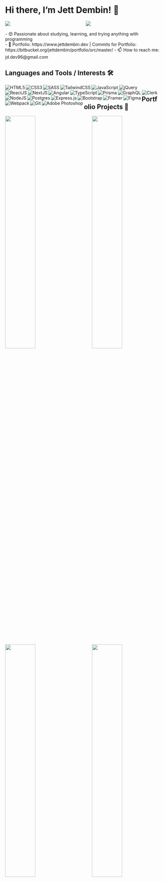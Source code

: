 # Hi there, I’m Jett Dembin! 👋


<div style="display: flex; justify-content: space-between;">
    <div style="width: 48%;">
        <img align="left" src="https://github-readme-stats.vercel.app/api?username=jettdembin&theme=radical&show_icons=true&border_color=29D9FF"/>
    </div>
    <div style="width: 48%;">
        <img src="https://github-readme-stats.vercel.app/api/top-langs/?username=jettdembin&layout=compact&theme=radical&border_color=29D9FF"/>
    </div>
</div>
<br clear="all">
<div style="clear: both;">
    - 😍 Passionate about studying, learning, and trying anything with programming
</div>
- 🙌 Portfolio: https://www.jettdembin.dev | Commits for Portfolio: https://bitbucket.org/jettdembin/portfolio/src/master/
- 📫 How to reach me: jd.dev96@gmail.com


 ## Languages and Tools / Interests 🛠 
<img align="left" alt="HTML5" src="https://img.shields.io/badge/html5-%23E34F26.svg?style=for-the-badge&logo=html5&logoColor=white"/>
<img align="left" alt="CSS3" src="https://img.shields.io/badge/css3-%231572B6.svg?style=for-the-badge&logo=css3&logoColor=white"/>
<img align="left" alt="SASS" src="https://img.shields.io/badge/sass-%231572B6.svg?style=for-the-badge&logo=sass&logoColor=%CC6699"/>
<img align="left" alt="TailwindCSS" src="https://img.shields.io/badge/tailwindcss-%231572B6.svg?style=for-the-badge&logo=tailwindcss&logoColor=%06B6D4"/>
<img align="left"  alt="JavaScript" src="https://img.shields.io/badge/javascript-%23323330.svg?style=for-the-badge&logo=javascript&logoColor=%23F7DF1E"/>
<img align="left" alt="jQuery" src="https://img.shields.io/badge/jquery-%230769AD.svg?style=for-the-badge&logo=jquery&logoColor=white"/>
<img align="left"  alt="ReactJS" src="https://img.shields.io/badge/react-%2320232a.svg?style=for-the-badge&logo=react&logoColor=%2361DAFB"/>
<img align="left"  alt="NextJS" src="https://img.shields.io/badge/nextjs-%2320232a.svg?style=for-the-badge&logo=next.js&logoColor=white"/>
<img align="left" alt="Angular" src="https://img.shields.io/badge/angular-%23DD0031.svg?style=for-the-badge&logo=prisma&logoColor=white"/>
<img align="left" alt="TypeScript" src="https://img.shields.io/badge/typescript-%23007ACC.svg?style=for-the-badge&logo=typescript&logoColor=white"/>
<img align="left"  alt="Prisma" src="https://img.shields.io/badge/prisma-%2320232a.svg?style=for-the-badge&logo=prisma&logoColor=%2D3748"/>
<img align="left"  alt="GraphQL" src="https://img.shields.io/badge/graphql-%2320232a.svg?style=for-the-badge&logo=graphql&logoColor=%E10098"/>
<img align="left"  alt="Clerk" src="https://img.shields.io/badge/clerk-%2320232a.svg?style=for-the-badge&logo=clerk&logoColor=#6C47FF"/>
<img align="left" alt="NodeJS" src="https://img.shields.io/badge/node.js-6DA55F?style=for-the-badge&logo=node.js&logoColor=white"/>
<img align="left" alt="Postgres" src ="https://img.shields.io/badge/postgres-%23316192.svg?&style=for-the-badge&logo=postgresql&logoColor=white"/>
<img align="left" alt="Express.js" src="https://img.shields.io/badge/express.js-%23404d59.svg?style=for-the-badge&logo=express&logoColor=%2361DAFB"/>
<img align="left" alt="Bootstrap" src="https://img.shields.io/badge/bootstrap-%23563D7C.svg?style=for-the-badge&logo=bootstrap&logoColor=white"/>
<img align="left" alt="Framer" src="https://img.shields.io/badge/Framer-black?style=for-the-badge&logo=framer&logoColor=blue"/>
<img align="left" alt="Figma" src="https://img.shields.io/badge/figma-%23F24E1E.svg?style=for-the-badge&logo=figma&logoColor=white"/>
<img align="left" alt="Webpack" src="https://img.shields.io/badge/webpack%20-%238DD6F9.svg?&style=for-the-badge&logo=webpack&logoColor=black" />
<img align="left" alt="Git" src="https://img.shields.io/badge/git%20-%23F05033.svg?&style=for-the-badge&logo=git&logoColor=white"/>
<img align="left" alt="Adobe Photoshop" src="https://img.shields.io/badge/adobe%20photoshop-%2331A8FF.svg?style=for-the-badge&logo=adobe%20photoshop&logoColor=white"/>


##            
## 
## 
## 
## Portfolio Projects 💫

<a href="https://github.com/jettdembin/your_anime">
      <img align="left"  width="44%" src="https://github-readme-stats.vercel.app/api/pin/?username=jettdembin&repo=your_anime&theme=radical&border_color=29D9FF"/>
</a>
<a href="https://github.com/jettdembin/beatMaker">
      <img align="right"  width="44%" src="https://github-readme-stats.vercel.app/api/pin/?username=jettdembin&repo=beatMaker&theme=radical&border_color=29D9FF"/>
</a>
<a href="https://github.com/jettdembin/calculator">
      <img align="left" width="44%" src="https://github-readme-stats.vercel.app/api/pin/?username=jettdembin&repo=calculator&theme=radical&border_color=29D9FF"/>
</a>
<a href="https://github.com/jettdembin/ecommerce">
      <img align="right" width="44%" src="https://github-readme-stats.vercel.app/api/pin/?username=jettdembin&repo=ecommerce&theme=radical&border_color=29D9FF"/>
</a>





<!---
jettdembin/jettdembin is a ✨ special ✨ repository because its `README.md` (this file) appears on your GitHub profile.
You can click the Preview link to take a look at your changes.
--->
